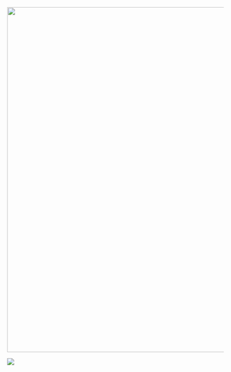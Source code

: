 <div id="header" align="center">
  <img decoding="async" src="https://github.com/user-attachments/assets/26385cad-b3f1-446c-90fc-8d6c7c6d6e1c" width="800"/>
</div>

[![](https://img.shields.io/badge/LinkedIn-0077B5?style=for-the-badge&logo=linkedin&logoColor=white)](https://www.linkedin.com/in/jesusosacortes06/)

<div id="badges" align="center">
<img decoding="async" src="https://visitor-badge-reloaded.herokuapp.com/badge?page_id=urid-sosa.urid-sosa&color=00cf00" alt=""/>
 
<!--
**urid-sosa/urid-sosa** is a ✨ _special_ ✨ repository because its `README.md` (this file) appears on your GitHub profile.

Here are some ideas to get you started:

- 🔭 I’m currently working on ...
- 🌱 I’m currently learning ...
- 👯 I’m looking to collaborate on ...
- 🤔 I’m looking for help with ...
- 💬 Ask me about ...
- 📫 How to reach me: ...
- 😄 Pronouns: ...
- ⚡ Fun fact: ...
-->
